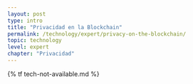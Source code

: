 ```yaml
---
layout: post
type: intro
title: "Privacidad en la Blockchain"
permalink: /technology/expert/privacy-on-the-blockchain/
topic: technology
level: expert
chapter: "Privacidad"
---
```


{% tf tech-not-available.md %}
